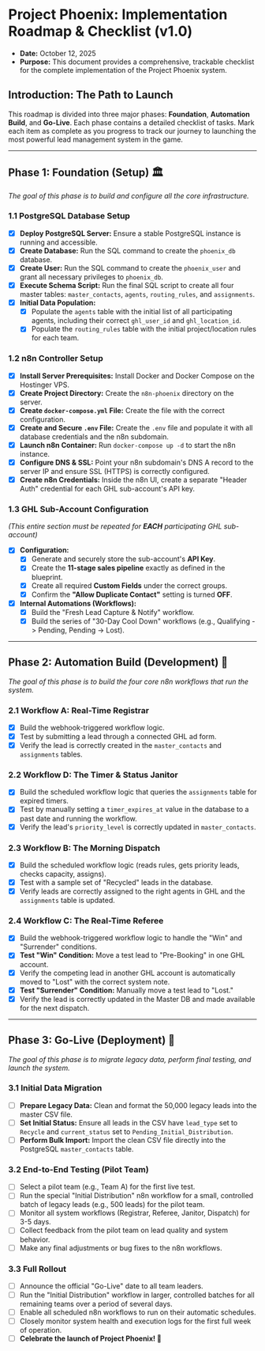 # Project Phoenix: Implementation Roadmap & Checklist (v1.0)
* **Date:** October 12, 2025
* **Purpose:** This document provides a comprehensive, trackable checklist for the complete implementation of the Project Phoenix system.

## Introduction: The Path to Launch

This roadmap is divided into three major phases: **Foundation**, **Automation Build**, and **Go-Live**. Each phase contains a detailed checklist of tasks. Mark each item as complete as you progress to track our journey to launching the most powerful lead management system in the game.

---
## Phase 1: Foundation (Setup) 🏛️
*The goal of this phase is to build and configure all the core infrastructure.*

### 1.1 PostgreSQL Database Setup
- [x] **Deploy PostgreSQL Server:** Ensure a stable PostgreSQL instance is running and accessible.
- [x] **Create Database:** Run the SQL command to create the `phoenix_db` database.
- [x] **Create User:** Run the SQL command to create the `phoenix_user` and grant all necessary privileges to `phoenix_db`.
- [x] **Execute Schema Script:** Run the final SQL script to create all four master tables: `master_contacts`, `agents`, `routing_rules`, and `assignments`.
- [x] **Initial Data Population:**
    - [x] Populate the `agents` table with the initial list of all participating agents, including their correct `ghl_user_id` and `ghl_location_id`.
    - [x] Populate the `routing_rules` table with the initial project/location rules for each team.

### 1.2 n8n Controller Setup
- [x] **Install Server Prerequisites:** Install Docker and Docker Compose on the Hostinger VPS.
- [x] **Create Project Directory:** Create the `n8n-phoenix` directory on the server.
- [x] **Create `docker-compose.yml` File:** Create the file with the correct configuration.
- [x] **Create and Secure `.env` File:** Create the `.env` file and populate it with all database credentials and the n8n subdomain.
- [x] **Launch n8n Container:** Run `docker-compose up -d` to start the n8n instance.
- [x] **Configure DNS & SSL:** Point your n8n subdomain's DNS A record to the server IP and ensure SSL (HTTPS) is correctly configured.
- [x] **Create n8n Credentials:** Inside the n8n UI, create a separate "Header Auth" credential for each GHL sub-account's API key.

### 1.3 GHL Sub-Account Configuration
*(This entire section must be repeated for **EACH** participating GHL sub-account)*
- [x] **Configuration:**
    - [x] Generate and securely store the sub-account's **API Key**.
    - [x] Create the **11-stage sales pipeline** exactly as defined in the blueprint.
    - [x] Create all required **Custom Fields** under the correct groups.
    - [x] Confirm the **"Allow Duplicate Contact"** setting is turned **OFF**.
- [x] **Internal Automations (Workflows):**
    - [x] Build the "Fresh Lead Capture & Notify" workflow.
    - [x] Build the series of "30-Day Cool Down" workflows (e.g., Qualifying -> Pending, Pending -> Lost).

---
## Phase 2: Automation Build (Development) 🧠
*The goal of this phase is to build the four core n8n workflows that run the system.*

### 2.1 Workflow A: Real-Time Registrar
- [x] Build the webhook-triggered workflow logic.
- [x] Test by submitting a lead through a connected GHL ad form.
- [x] Verify the lead is correctly created in the `master_contacts` and `assignments` tables.

### 2.2 Workflow D: The Timer & Status Janitor
- [x] Build the scheduled workflow logic that queries the `assignments` table for expired timers.
- [x] Test by manually setting a `timer_expires_at` value in the database to a past date and running the workflow.
- [x] Verify the lead's `priority_level` is correctly updated in `master_contacts`.

### 2.3 Workflow B: The Morning Dispatch
- [x] Build the scheduled workflow logic (reads rules, gets priority leads, checks capacity, assigns).
- [x] Test with a sample set of "Recycled" leads in the database.
- [x] Verify leads are correctly assigned to the right agents in GHL and the `assignments` table is updated.

### 2.4 Workflow C: The Real-Time Referee
- [x] Build the webhook-triggered workflow logic to handle the "Win" and "Surrender" conditions.
- [x] **Test "Win" Condition:** Move a test lead to "Pre-Booking" in one GHL account.
- [x] Verify the competing lead in another GHL account is automatically moved to "Lost" with the correct system note.
- [x] **Test "Surrender" Condition:** Manually move a test lead to "Lost."
- [x] Verify the lead is correctly updated in the Master DB and made available for the next dispatch.

---
## Phase 3: Go-Live (Deployment) 🚀
*The goal of this phase is to migrate legacy data, perform final testing, and launch the system.*

### 3.1 Initial Data Migration
- [ ] **Prepare Legacy Data:** Clean and format the 50,000 legacy leads into the master CSV file.
- [ ] **Set Initial Status:** Ensure all leads in the CSV have `lead_type` set to `Recycle` and `current_status` set to `Pending_Initial_Distribution`.
- [ ] **Perform Bulk Import:** Import the clean CSV file directly into the PostgreSQL `master_contacts` table.

### 3.2 End-to-End Testing (Pilot Team)
- [ ] Select a pilot team (e.g., Team A) for the first live test.
- [ ] Run the special "Initial Distribution" n8n workflow for a small, controlled batch of legacy leads (e.g., 500 leads) for the pilot team.
- [ ] Monitor all system workflows (Registrar, Referee, Janitor, Dispatch) for 3-5 days.
- [ ] Collect feedback from the pilot team on lead quality and system behavior.
- [ ] Make any final adjustments or bug fixes to the n8n workflows.

### 3.3 Full Rollout
- [ ] Announce the official "Go-Live" date to all team leaders.
- [ ] Run the "Initial Distribution" workflow in larger, controlled batches for all remaining teams over a period of several days.
- [ ] Enable all scheduled n8n workflows to run on their automatic schedules.
- [ ] Closely monitor system health and execution logs for the first full week of operation.
- [ ] **Celebrate the launch of Project Phoenix! 🎉**
